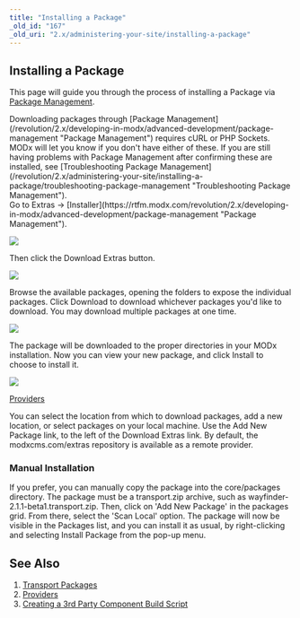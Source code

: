 ```yaml
---
title: "Installing a Package"
_old_id: "167"
_old_uri: "2.x/administering-your-site/installing-a-package"
---
```


Installing a Package
--------------------

This page will guide you through the process of installing a Package via [Package Management](/revolution/2.x/developing-in-modx/advanced-development/package-management "Package Management").

<div class="note">Downloading packages through [Package Management](/revolution/2.x/developing-in-modx/advanced-development/package-management "Package Management") requires cURL or PHP Sockets. MODx will let you know if you don't have either of these. If you are still having problems with Package Management after confirming these are installed, see [Troubleshooting Package Management](/revolution/2.x/administering-your-site/installing-a-package/troubleshooting-package-management "Troubleshooting Package Management").</div>Go to Extras -> [Installer](https://rtfm.modx.com/revolution/2.x/developing-in-modx/advanced-development/package-management "Package Management").

![](/download/attachments/23c66e1935073aec60f9d9ea342a5b6b/modx-package-management-1.jpg)

Then click the Download Extras button.

![](/download/attachments/23c66e1935073aec60f9d9ea342a5b6b/modx-package-management-2.jpg)

Browse the available packages, opening the folders to expose the individual packages. Click Download to download whichever packages you'd like to download. You may download multiple packages at one time.

![](/download/attachments/23c66e1935073aec60f9d9ea342a5b6b/modx-package-management-3.jpg)

The package will be downloaded to the proper directories in your MODx installation. Now you can view your new package, and click Install to choose to install it.

![](/download/attachments/23c66e1935073aec60f9d9ea342a5b6b/modx-package-management-4.jpg)

[Providers](/revolution/2.x/developing-in-modx/advanced-development/package-management/providers "Providers")

You can select the location from which to download packages, add a new location, or select packages on your local machine. Use the Add New Package link, to the left of the Download Extras link. By default, the modxcms.com/extras repository is available as a remote provider.

### Manual Installation

If you prefer, you can manually copy the package into the core/packages directory. The package must be a transport.zip archive, such as wayfinder-2.1.1-beta1.transport.zip. Then, click on 'Add New Package' in the packages grid. From there, select the 'Scan Local' option. The package will now be visible in the Packages list, and you can install it as usual, by right-clicking and selecting Install Package from the pop-up menu.

See Also
--------

1. [Transport Packages](/revolution/2.x/developing-in-modx/advanced-development/package-management/transport-packages)
2. [Providers](/revolution/2.x/developing-in-modx/advanced-development/package-management/providers)
3. [Creating a 3rd Party Component Build Script](/revolution/2.x/developing-in-modx/advanced-development/package-management/creating-a-3rd-party-component-build-script)